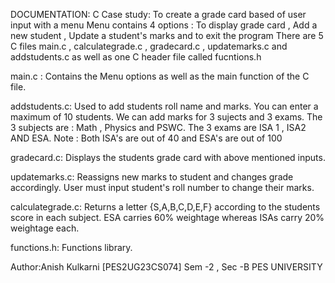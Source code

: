 DOCUMENTATION:
C Case study:
To create a grade card based of user input with a menu
Menu contains 4 options : To display grade card , Add a new student , Update a student's marks and to exit the program
There are 5 C files main.c , calculategrade.c , gradecard.c , updatemarks.c and addstudents.c as well as one C header file called fucntions.h

main.c :
Contains the Menu options as well as the main function of the C file.

addstudents.c:
Used to add students roll name and marks.
You can enter a maximum of 10 students.
We can add marks for 3 sujects and 3 exams.
The 3 subjects are : Math , Physics and PSWC.
The 3 exams are ISA 1 , ISA2 AND ESA.
Note : Both ISA's are out of 40 and ESA's are out of 100

gradecard.c:
Displays the students grade card with above mentioned inputs.

updatemarks.c:
Reassigns new marks to student and changes grade accordingly.
User must input student's roll number to change their marks.

calculategrade.c:
Returns a letter {S,A,B,C,D,E,F} according to the students score in each subject.
ESA carries 60% weightage whereas ISAs carry 20% weightage each.

functions.h:
Functions library.

Author:Anish Kulkarni [PES2UG23CS074]
Sem -2 , Sec -B
PES UNIVERSITY
